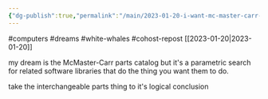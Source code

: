 ```yaml
---
{"dg-publish":true,"permalink":"/main/2023-01-20-i-want-mc-master-carr-but-for-related-software-libraries/"}
---
```


#computers #dreams #white-whales #cohost-repost 
[[2023-01-20\|2023-01-20]]

my dream is the McMaster-Carr parts catalog but it's a parametric search for related software libraries that do the thing you want them to do.

take the interchangeable parts thing to it's logical conclusion